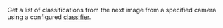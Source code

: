 Get a list of classifications from the next image from a specified camera using a configured [classifier](/dev/reference/apis/services/vision/#classifications).
